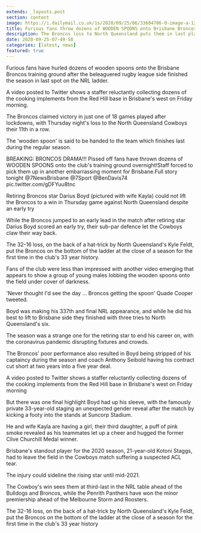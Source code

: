 ```yaml
---
extends: _layouts.post
section: content
image: https://i.dailymail.co.uk/1s/2020/09/25/06/33604786-0-image-a-12_1601013484048.jpg 
title: Furious fans throw dozens of WOODEN SPOONS onto Brisbane Broncos training ground 
description: The Broncos loss to North Queensland puts them in last place on the NRL ladder for 2020. Retiring star Darius Boyd coudnt lift the Broncos despite scoring an early try out of the gate. 
date: 2020-09-25-07-49-58 
categories: [latest, news] 
featured: true 
--- 
```

Furious fans have hurled dozens of wooden spoons onto the Brisbane Broncos training ground after the beleaguered rugby league side finished the season in last spot on the NRL ladder.

A video posted to Twitter shows a staffer reluctantly collecting dozens of the cooking implements from the Red Hill base in Brisbane's west on Friday morning.

The Broncos claimed victory in just one of 18 games played after lockdowns, with Thursday night's loss to the North Queensland Cowboys their 11th in a row. 

The 'wooden spoon' is said to be handed to the team which finishes last during the regular season.

BREAKING: BRONCOS DRAMA!!! Pissed off fans have thrown dozens of WOODEN SPOONS onto the club's training ground overnight!Staff forced to pick them up in another embarrassing moment for Brisbane.Full story tonight @7NewsBrisbane @7Sport @BenDavis74 pic.twitter.com/gDFYuu8tnc

Retiring Broncos star Darius Boyd (pictured with wife Kayla) could not lift the Broncos to a win in Thursday game against North Queensland despite an early try

While the Broncos jumped to an early lead in the match after retiring star Darius Boyd scored an early try, their sub-par defence let the Cowboys claw their way back. 

The 32-16 loss, on the back of a hat-trick by North Queensland's Kyle Feldt, put the Broncos on the bottom of the ladder at the close of a season for the first time in the club's 33 year history. 

Fans of the club were less than impressed with another video emerging that appears to show a group of young males lobbing the wooden spoons onto the field under cover of darkness. 

'Never thought I'd see the day ... Broncos getting the spoon' Quade Cooper tweeted.

Boyd was making his 337th and final NRL appearance, and while he did his best to lift to Brisbane side they finished with three tries to North Queensland's six.  

The season was a strange one for the retiring star to end his career on, with the coronavirus pandemic disrupting fixtures and crowds. 

The Broncos' poor performance also resulted in Boyd being stripped of his captaincy during the season and coach Anthony Seibold having his contract cut short at two years into a five year deal. 

A video posted to Twitter shows a staffer reluctantly collecting dozens of the cooking implements from the Red Hill base in Brisbane's west on Friday morning 

But there was one final highlight Boyd had up his sleeve, with the famously private 33-year-old staging an unexpected gender reveal after the match by kicking a footy into the stands at Suncorp Stadium. 

He and wife Kayla are having a girl, their third daughter, a puff of pink smoke revealed as his teammates let up a cheer and hugged the former Clive Churchill Medal winner. 

Brisbane's standout player for the 2020 season, 21-year-old Kotoni Staggs, had to leave the field in the Cowboys match suffering a suspected ACL tear. 

The injury could sideline the rising star until mid-2021. 

The Cowboy's win sees them at third-last in the NRL table ahead of the Bulldogs and Broncos, while the Penrith Panthers have won the minor premiership ahead of the Melbourne Storm and Roosters. 

The 32-16 loss, on the back of a hat-trick by North Queensland's Kyle Feldt, put the Broncos on the bottom of the ladder at the close of a season for the first time in the club's 33 year history 

